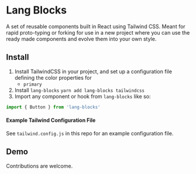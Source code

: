 # Lang Blocks

A set of reusable components built in React using Tailwind CSS. Meant for rapid proto-typing or forking for use in a new project where you can use the ready made components and evolve them into your own style.

## Install

1. Install TailwindCSS in your project, and set up a configuration file defining the color properties for
    - `primary`
2. Install `lang-blocks`
    `yarn add lang-blocks tailwindcss`
3. Import any component or hook from `lang-blocks` like so: 
```js
import { Button } from 'lang-blocks'
```

#### Example Tailwind Configuration File
See `tailwind.config.js` in this repo for an example configuration file.

## Demo

Contributions are welcome.